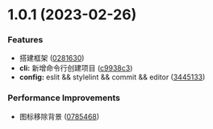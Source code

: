 # 1.0.1 (2023-02-26)

### Features

- 搭建框架 ([0281630](https://github.com/melon95/chrome-plugin-cli/commit/02816300ee31871f8b3a766164072c059ed3dfab))
- **cli:** 新增命令行创建项目 ([c9938c3](https://github.com/melon95/chrome-plugin-cli/commit/c9938c3b844363c8b8bf51d6f57a7528a9c86fcf))
- **config:** eslit && stylelint && commit && editor ([3445133](https://github.com/melon95/chrome-plugin-cli/commit/344513324f2780c94ae0d953c6d7dbbba92ef223))

### Performance Improvements

- 图标移除背景 ([0785468](https://github.com/melon95/chrome-plugin-cli/commit/078546822ef92c2357e3ae10ebecc888ce1bb0d4))
